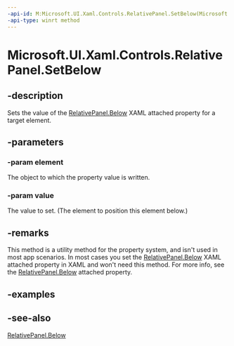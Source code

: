 ```yaml
---
-api-id: M:Microsoft.UI.Xaml.Controls.RelativePanel.SetBelow(Microsoft.UI.Xaml.UIElement,System.Object)
-api-type: winrt method
---
```


<!-- Method syntax
public void SetBelow(Windows.UI.Xaml.UIElement element, System.Object value)
-->

# Microsoft.UI.Xaml.Controls.RelativePanel.SetBelow

## -description
Sets the value of the [RelativePanel.Below](/windows/winui/api/microsoft.ui.xaml.controls.relativepanel#xaml-attached-properties) XAML attached property for a target element.

## -parameters
### -param element
The object to which the property value is written.

### -param value
The value to set. (The element to position this element below.)

## -remarks
This method is a utility method for the property system, and isn't used in most app scenarios. In most cases you set the [RelativePanel.Below](/windows/winui/api/microsoft.ui.xaml.controls.relativepanel#xaml-attached-properties) XAML attached property in XAML and won't need this method. For more info, see the [RelativePanel.Below](/windows/winui/api/microsoft.ui.xaml.controls.relativepanel#xaml-attached-properties) attached property.

## -examples

## -see-also
[RelativePanel.Below](/windows/winui/api/microsoft.ui.xaml.controls.relativepanel#xaml-attached-properties)
